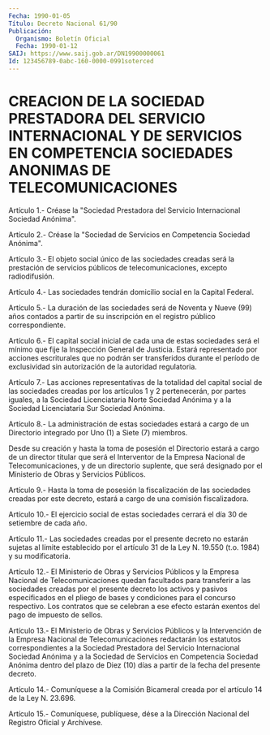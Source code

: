 ```yaml
---
Fecha: 1990-01-05
Título: Decreto Nacional 61/90
Publicación:
  Organismo: Boletín Oficial
  Fecha: 1990-01-12
SAIJ: https://www.saij.gob.ar/DN19900000061
Id: 123456789-0abc-160-0000-0991soterced
---
```

# CREACION DE LA SOCIEDAD PRESTADORA DEL SERVICIO INTERNACIONAL Y DE SERVICIOS EN COMPETENCIA SOCIEDADES ANONIMAS DE TELECOMUNICACIONES

<a id="1"></a>
Artículo  1.-  Créase  la  "Sociedad  Prestadora  del Servicio Internacional Sociedad Anónima".

<a id="2"></a>
Artículo  2.-  Créase la "Sociedad de Servicios en Competencia Sociedad Anónima".

<a id="3"></a>
Artículo  3.- El objeto social único de las sociedades creadas será la prestación  de  servicios  públicos  de telecomunicaciones, excepto radiodifusión.

<a id="4"></a>
Artículo  4.-  Las  sociedades  tendrán domicilio social en la Capital Federal.

<a id="5"></a>
Artículo  5.-  La duración de las sociedades será de Noventa y Nueve (99) años contados  a partir de su inscripción en el registro público correspondiente.

<a id="6"></a>
Artículo  6.-  El  capital social inicial de cada una de estas sociedades  será  el mínimo  que  fije  la  Inspección  General  de Justicia. Estará representado  por  acciones  escriturales  que  no podrán  ser  transferidos  durante  el  período de exclusividad sin autorización de la autoridad regulatoria.

<a id="7"></a>
Artículo  7.- Las acciones representativas de la totalidad del capital social de  las  sociedades  creadas por los artículos 1 y 2 pertenecerán,  por  partes  iguales,  a la  Sociedad  Licenciataria Norte Sociedad Anónima y a la Sociedad  Licenciataria  Sur Sociedad Anónima.

<a id="8"></a>
Artículo  8.-  La  administración de estas sociedades estará a cargo de un Directorio integrado  por Uno (1) a Siete (7) miembros.

Desde su creación y hasta la toma de  posesión el Directorio estará a  cargo  de  un director titular que será  el  Interventor  de  la Empresa  Nacional    de  Telecomunicaciones,  y  de  un  directorio suplente,  que  será  designado   por  el  Ministerio  de  Obras  y Servicios Públicos.

<a id="9"></a>
Artículo 9.- Hasta la toma de posesión la fiscalización de las sociedades  creadas  por  este  decreto,  estará  a  cargo  de  una comisión fiscalizadora.

<a id="10"></a>
Artículo  10.- El ejercicio social de estas sociedades cerrará el día 30 de setiembre de cada año.

<a id="11"></a>
Artículo 11.- Las sociedades creadas por el presente decreto no estarán  sujetas al límite establecido por el artículo 31 de la Ley N. 19.550 (t.o. 1984) y su modificatoria.

<a id="12"></a>
Artículo 12.- El Ministerio de Obras y Servicios Públicos y la Empresa  Nacional  de  Telecomunicaciones  quedan  facultados  para transferir  a  las  sociedades  creadas por el presente decreto los activos y pasivos especificados en el pliego de bases y condiciones  para  el concurso respectivo.  Los  contratos  que  se celebran a ese efecto  estarán  exentos  del  pago  de  impuesto de sellos.

<a id="13"></a>
Artículo 13.- El Ministerio de Obras y Servicios Públicos y la Intervención    de    la  Empresa  Nacional  de  Telecomunicaciones redactarán los estatutos  correspondientes a la Sociedad Prestadora del Servicio Internacional  Sociedad  Anónima  y  a  la Sociedad de Servicios en Competencia Sociedad Anónima dentro del plazo  de Diez (10) días a partir de la fecha del presente decreto.

<a id="14"></a>
Artículo 14.- Comuníquese a la Comisión Bicameral creada por el artículo 14 de la Ley N. 23.696.

<a id="15"></a>
Artículo  15.-  Comuníquese,  publíquese,  dése a la Dirección Nacional del Registro Oficial y Archívese.